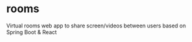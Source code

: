 # rooms
Virtual rooms web app to share screen/videos between users based on Spring Boot &amp; React
